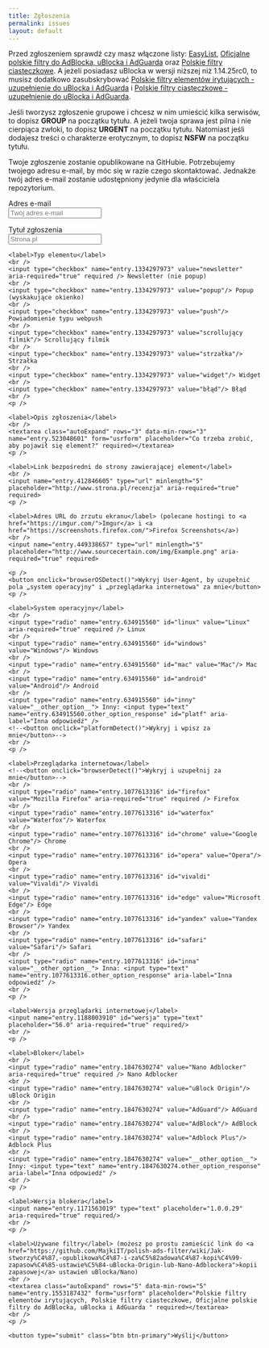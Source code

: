 ```yaml
---
title: Zgłoszenia
permalink: issues
layout: default
---
```

 <script src="/assets/js/autosize_rows_textarea.js"></script> 
<script type="text/javascript">var submitted=false;</script>
<iframe name="hidden_iframe" id="hidden_iframe"
style="display:none;" onload="if(submitted)
{window.location='issues/thanks';}"></iframe>
 <script src="/assets/js/browserOSDetect.js"></script> 

<p>Przed zgłoszeniem sprawdź czy masz włączone listy: <a href="abp:subscribe?location=https%3A%2F%2Feasylist.to%2Feasylist%2Feasylist.txt&amp;title=EasyList">EasyList</a>, <a href="abp:subscribe?location=https%3A%2F%2Fraw.githubusercontent.com%2FMajkiIT%2Fpolish-ads-filter%2Fmaster%2Fpolish-adblock-filters%2Fadblock.txt&amp;title=Oficjalne%20polskie%20filtry%20do%20AdBlocka%2C%20uBlocka%20i%20AdGuarda">Oficjalne polskie filtry do AdBlocka, uBlocka i AdGuarda</a> oraz <a href="abp:subscribe?location=https%3A%2F%2Fraw.githubusercontent.com%2FMajkiIT%2Fpolish-ads-filter%2Fmaster%2Fcookies_filters%2Fadblock_cookies.txt&amp;title=Polskie%20filtry%20ciasteczkowe">Polskie filtry ciasteczkowe</a>. A jeżeli posiadasz uBlocka w wersji niższej niż 1.14.25rc0, to musisz dodatkowo zasubskrybować <a href="abp:subscribe?location=https%3A%2F%2Fraw.githubusercontent.com%2FPolishFiltersTeam%2FPolishAnnoyanceFilters%2Fmaster%2FPPB_uBlock_AdGuard.txt&amp;title=Polskie%20filtry%20element%C3%B3w%20irytuj%C4%85cych%20-%20uzupe%C5%82nienie%20do%20uBlocka%20i%20AdGuarda">Polskie filtry elementów irytujących - uzupełnienie do uBlocka i AdGuarda</a> i <a href="abp:subscribe?location=https%3A%2F%2Fraw.githubusercontent.com%2FMajkiIT%2Fpolish-ads-filter%2Fmaster%2Fcookies_filters%2Fcookies_uB_AG.txt&amp;title=Polskie%20filtry%20ciasteczkowe%20-%20uzupe%C5%82nienie%20do%20uBlocka%20i%20AdGuarda">Polskie filtry ciasteczkowe - uzupełnienie do uBlocka i AdGuarda</a>.</p>

<p>Jeśli tworzysz zgłoszenie grupowe i chcesz w nim umieścić kilka serwisów, to dopisz <b>GROUP</b> na początku tytułu. A jeżeli twoja sprawa jest pilna i nie cierpiąca zwłoki, to dopisz <b>URGENT</b> na początku tytułu. Natomiast jeśli dodajesz treści o charakterze erotycznym, to dopisz <b>NSFW</b> na początku tytułu.

<p>Twoje zgłoszenie zostanie opublikowane na GitHubie. Potrzebujemy twojego adresu e-mail, by móc się w razie czego skontaktować. Jednakże twój adres e-mail zostanie udostępniony jedynie dla właściciela repozytorium.</p>
      
<form class="form" id="usrform" action="https://docs.google.com/forms/d/e/1FAIpQLSfMGeBhePTjTP9YOeuKo0YgbOrOg9l6x_5XTV47kLBbOPN1wQ/formResponse" method="post" target="hidden_iframe" onsubmit="submitted=true;">

<label>Adres e-mail</label>
<br />
<input name="emailAddress" type="email" placeholder="Twój adres e-mail" aria-required="true" required/>
    <p />
    <p />
    <label>Tytuł zgłoszenia</label>
    <br />
    <input name="entry.1884702034" type="text" placeholder="Strona.pl" aria-required="true" required/>
    <br />
    <p />
    
    <label>Typ elementu</label>
    <br />
    <input type="checkbox" name="entry.1334297973" value="newsletter" aria-required="true" required /> Newsletter (nie popup)
    <br />
    <input type="checkbox" name="entry.1334297973" value="popup"/> Popup (wyskakujące okienko)
    <br />
    <input type="checkbox" name="entry.1334297973" value="push"/> Powiadomienie typu webpush
    <br />
    <input type="checkbox" name="entry.1334297973" value="scrollujący filmik"/> Scrollujący filmik
    <br />
    <input type="checkbox" name="entry.1334297973" value="strzałka"/> Strzałka
    <br />
    <input type="checkbox" name="entry.1334297973" value="widget"/> Widget
    <br />
    <input type="checkbox" name="entry.1334297973" value="błąd"/> Błąd
    <br />
    <p />
    
    <label>Opis zgłoszenia</label>
    <br />
    <textarea class="autoExpand" rows="3" data-min-rows="3" name="entry.523048601" form="usrform" placeholder="Co trzeba zrobić, aby pojawił się element?" required></textarea>
    <p />
    
    <label>Link bezpośredni do strony zawierającej element</label>
    <br />
    <input name="entry.412846605" type="url" minlength="5" placeholder="http://www.strona.pl/recenzja" aria-required="true" required>
    <p />
    
    <label>Adres URL do zrzutu ekranu</label> (polecane hostingi to <a href="https://imgur.com/">Imgur</a> i <a href="https://screenshots.firefox.com/">Firefox Screenshots</a>)
    <br />
    <input name="entry.449338657" type="url" minlength="5" placeholder="http://www.sourcecertain.com/img/Example.png" aria-required="true" required>
    
    <p />
    <button onclick="browserOSDetect()">Wykryj User-Agent, by uzupełnić pola „system operacyjny" i „przeglądarka internetowa" za mnie</button>
    <p />
    
    <label>System operacyjny</label>
    <br />
    <input type="radio" name="entry.634915560" id="linux" value="Linux" aria-required="true" required /> Linux
    <br />
    <input type="radio" name="entry.634915560" id="windows" value="Windows"/> Windows
    <br />              
    <input type="radio" name="entry.634915560" id="mac" value="Mac"/> Mac
    <br />              
    <input type="radio" name="entry.634915560" id="android" value="Android"/> Android
    <br />           
    <input type="radio" name="entry.634915560" id="inny" value="__other_option__"> Inny: <input type="text" name="entry.634915560.other_option_response" id="platf" aria-label="Inna odpowiedź" />​​​​​​​​​​​​​​​​​​​​​​​​​​​​​​​​
    <!--<button onclick="platformDetect()">Wykryj i wpisz za mnie</button>-->
    <br />
    <p />
    
    <label>Przeglądarka internetowa</label>
    <!--<button onclick="browserDetect()">Wykryj i uzupełnij za mnie</button>-->
    <br />
    <input type="radio" name="entry.1077613316" id="firefox" value="Mozilla Firefox" aria-required="true" required /> Firefox
    <br />
    <input type="radio" name="entry.1077613316" id="waterfox" value="Waterfox"/> Waterfox
    <br />              
    <input type="radio" name="entry.1077613316" id="chrome" value="Google Chrome"/> Chrome
    <br />              
    <input type="radio" name="entry.1077613316" id="opera" value="Opera"/> Opera
    <br />    
    <input type="radio" name="entry.1077613316" id="vivaldi" value="Vivaldi"/> Vivaldi
    <br />  
    <input type="radio" name="entry.1077613316" id="edge" value="Microsoft Edge"/> Edge
    <br /> 
    <input type="radio" name="entry.1077613316" id="yandex" value="Yandex Browser"/> Yandex
    <br /> 
    <input type="radio" name="entry.1077613316" id="safari" value="Safari"/> Safari
    <br /> 
    <input type="radio" name="entry.1077613316" id="inna" value="__other_option__"> Inna: <input type="text" name="entry.1077613316.other_option_response" aria-label="Inna odpowiedź" />​​​​​​​​​​​​​​​​​​​​​​​​​​​​​​​​
    <br />
    <p />
    
    <label>Wersja przeglądarki internetowej</label>
    <input name="entry.1188003910" id="wersja" type="text" placeholder="56.0" aria-required="true" required/>
    <br />
    <p />
    
    <label>Bloker</label>
    <br />
    <input type="radio" name="entry.1847630274" value="Nano Adblocker" aria-required="true" required /> Nano Adblocker
    <br />
    <input type="radio" name="entry.1847630274" value="uBlock Origin"/> uBlock Origin
    <br />              
    <input type="radio" name="entry.1847630274" value="AdGuard"/> AdGuard
    <br />              
    <input type="radio" name="entry.1847630274" value="AdBlock"/> AdBlock
    <br />    
    <input type="radio" name="entry.1847630274" value="Adblock Plus"/> Adblock Plus
    <br /> 
    <input type="radio" name="entry.1847630274" value="__other_option__"> Inny: <input type="text" name="entry.1847630274.other_option_response" aria-label="Inna odpowiedź" />​​​​​​​​​​​​​​​​​​​​​​​​​​​​​​​​
    <br />
    <p />
    
    <label>Wersja blokera</label>
    <input name="entry.1171563019" type="text" placeholder="1.0.0.29" aria-required="true" required/>
    <br />
    <p />
    
    <label>Używane filtry</label> (możesz po prostu zamieścić link do <a href="https://github.com/MajkiIT/polish-ads-filter/wiki/Jak-stworzy%C4%87,-opublikowa%C4%87-i-za%C5%82adowa%C4%87-kopi%C4%99-zapasow%C4%85-ustawie%C5%84-uBlocka-Origin-lub-Nano-Adblockera">kopii zapasowej</a> ustawień uBlocka/Nano)
    <br />
    <textarea class="autoExpand" rows="5" data-min-rows="5" name="entry.1553187432" form="usrform" placeholder="Polskie filtry elementów irytujących, Polskie filtry ciasteczkowe, Oficjalne polskie filtry do AdBlocka, uBlocka i AdGuarda " required></textarea>
    <br />
    <p />
    
    <button type="submit" class="btn btn-primary">Wyślij</button>
</form>
